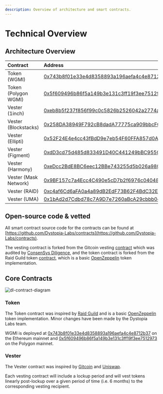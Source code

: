 ```yaml
---
description: Overview of architecture and smart contracts.
---
```


# Technical Overview

## Architecture Overview

| Contract              | Address                                                                                                                  |
| :-------------------- | :----------------------------------------------------------------------------------------------------------------------- |
| Token (WGMI)          | [0x743b8f01e33e4d8358893a196aefa4c4e8712b37](https://etherscan.io/address/0x743b8f01e33e4d8358893a196aefa4c4e8712b37)    |
| Token (Polygon WGMI)  | [0x5f609496b86f5a149b3e131c3ff19f3ee7512973](https://polygonscan.com/address/0x5f609496b86f5a149b3e131c3ff19f3ee7512973) |
| Vester (1inch)        | [0xeb8b5f237f856f99c0c5826b2526042a2774af7a](https://etherscan.io/address/0xeb8b5f237f856f99c0c5826b2526042a2774af7a)    |
| Vester (Blockstacks)  | [0x258DA38949F792cB8dadA77775ca909bbcF075eD](https://etherscan.io/address/0x258DA38949F792cB8dadA77775ca909bbcF075eD)    |
| Vester (Ellipti)      | [0x52F24E4e4cc43fBdD9e7eb54F60FFA857d0A05da](https://etherscan.io/address/0x52F24E4e4cc43fBdD9e7eb54F60FFA857d0A05da)    |
| Vester (Figment)      | [0xdD3cd75d485d833491D40C441249bBC955C17fc7](https://etherscan.io/address/0xdD3cd75d485d833491D40C441249bBC955C17fc7)    |
| Vester (Harmony)      | [0xeDcc2BdE8BC6eec12BBe743255d5b026a98086a7](https://etherscan.io/address/0xeDcc2BdE8BC6eec12BBe743255d5b026a98086a7)    |
| Vester (Mask Network) | [0x9BF157c7a4Ecc4C490e5cD7b2f6976c04048F8e4](https://etherscan.io/address/0x9BF157c7a4Ecc4C490e5cD7b2f6976c04048F8e4)    |
| Vester (RAID)         | [0xc4af6Cd6aFA0a4a89dB2EdF73B62F4BdC32E6b6d](https://etherscan.io/address/0xc4af6Cd6aFA0a4a89dB2EdF73B62F4BdC32E6b6d)    |
| Vester (UMA)          | [0x1bAd2d7Cdbd78c7A9D7e7260aBcA29cbbb0485d3](https://etherscan.io/address/0x1bAd2d7Cdbd78c7A9D7e7260aBcA29cbbb0485d3)    |

## Open-source code & vetted

All smart contract source code for the contracts can be found at [https://github.com/Dystopia-Labs/contracts](https://github.com/Dystopia-Labs/contracts).

The vesting contract is forked from the Gitcoin vesting [contract](https://github.com/gitcoinco/governance/blob/main/contracts/TreasuryVester.sol) which was audited by [ConsenSys Diligence](https://consensys.net/diligence/), and the token contract is forked from the Raid Guild token [contract](https://etherscan.io/address/0x154e35c2b0024b3e079c5c5e4fc31c979c189ccb#code#L1), which is a basic [OpenZeppelin](https://openzeppelin.com/) token implementation.

## Core Contracts

![dl-contract-diagram](https://user-images.githubusercontent.com/7537712/136303982-256012b8-99c2-4085-8c69-577d44dbe5a6.png)

### Token

The Token contract was inspired by [Raid Guild](https://etherscan.io/address/0x154e35c2b0024b3e079c5c5e4fc31c979c189ccb#code) and is a basic [OpenZeppelin](https://docs.openzeppelin.com/contracts/2.x/erc20-supply#fixed-supply) token implementation. Minor changes have been made by the Dystopia Labs team.

WGMI is deployed at [0x743b8f01e33e4d8358893a196aefa4c4e8712b37](https://etherscan.io/address/0x743b8f01e33e4d8358893a196aefa4c4e8712b37) on the Ethereum mainnet and [0x5f609496b86f5a149b3e131c3ff19f3ee7512973](https://polygonscan.com/address/0x5f609496b86f5a149b3e131c3ff19f3ee7512973) on the Polygon mainnet.

### Vester

The Vester contract was inspired by [Gitcoin](https://github.com/gitcoinco/governance/blob/main/contracts/TreasuryVester.sol) and [Uniswap](https://github.com/Uniswap/governance/blob/master/contracts/TreasuryVester.sol).

Each vesting contract will include a lockup period and will vest tokens linearly post-lockup over a given period of time (i.e. 6 months) to the corresponding vesting recipient.

